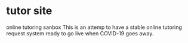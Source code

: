 # tutor site
online tutoring sanbox
This is an attemp to have a stable online tutoring request system ready to go live when COVID-19 goes away.

